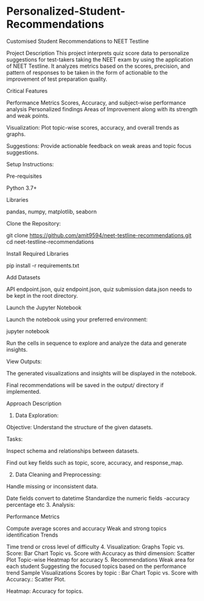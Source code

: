# Personalized-Student-Recommendations

Customised Student Recommendations to NEET Testline

Project Description
This project interprets quiz score data to personalize suggestions for test-takers taking the NEET exam by using the application of NEET Testline. It analyzes metrics based on the scores, precision, and pattern of responses to be taken in the form of actionable to the improvement of test preparation quality.
 
Critical Features
 
Performance Metrics Scores, Accuracy, and subject-wise performance analysis  Personalized findings Areas of Improvement along with its strength and weak points.

Visualization: Plot topic-wise scores, accuracy, and overall trends as graphs.

Suggestions: Provide actionable feedback on weak areas and topic focus suggestions.

Setup Instructions: 

Pre-requisites

Python 3.7+

Libraries

pandas, numpy, matplotlib, seaborn

Clone the Repository:

git clone https://github.com/amit9594/neet-testline-recommendations.git
cd neet-testline-recommendations

Install Required Libraries

pip install -r requirements.txt

Add Datasets

API endpoint.json, quiz endpoint.json, quiz submission data.json needs to be kept in the root directory.

Launch the Jupyter Notebook

Launch the notebook using your preferred environment:

jupyter notebook

Run the cells in sequence to explore and analyze the data and generate insights.

View Outputs:

The generated visualizations and insights will be displayed in the notebook.

Final recommendations will be saved in the output/ directory if implemented.

Approach Description

1. Data Exploration:

Objective: Understand the structure of the given datasets.

Tasks:

Inspect schema and relationships between datasets.

Find out key fields such as topic, score, accuracy, and response_map.

2. Data Cleaning and Preprocessing:

Handle missing or inconsistent data.

Date fields convert to datetime
 Standardize the numeric fields -accuracy percentage etc
3. Analysis:
 
Performance Metrics

Compute average scores and accuracy
Weak and strong topics identification
Trends

Time trend or cross level of difficulty
4. Visualization:
 Graphs
Topic vs. Score: Bar Chart
Topic vs. Score with Accuracy as third dimension: Scatter Plot
Topic-wise Heatmap for accuracy
5. Recommendations
Weak area for each student
Suggesting the focused topics based on the performance trend
Sample Visualizations
Scores by topic : Bar Chart
Topic vs. Score with Accuracy.: Scatter Plot.

Heatmap: Accuracy for topics.
